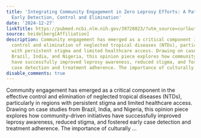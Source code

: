 ```yaml
---
title: 'Integrating Community Engagement in Zero Leprosy Efforts: A Pathway to Sustainable
  Early Detection, Control and Elimination'
date: '2024-12-27'
linkTitle: https://pubmed.ncbi.nlm.nih.gov/39728823/?utm_source=curl&utm_medium=rss&utm_campaign=pubmed-2&utm_content=1FakS-2QOkCT8HsMOQP1bCRQ4YzyumYOmxmF0moLsQ3dFB1E9V&fc=20220326224207&ff=20241228170645&v=2.18.0.post9+e462414
source: heidelberg[Affiliation]
description: Community engagement has emerged as a critical component in the effective
  control and elimination of neglected tropical diseases (NTDs), particularly in regions
  with persistent stigma and limited healthcare access. Drawing on case studies from
  Brazil, India, and Nigeria, this opinion piece explores how community-driven initiatives
  have successfully improved leprosy awareness, reduced stigma, and fostered early
  case detection and treatment adherence. The importance of culturally ...
disable_comments: true
---
```

Community engagement has emerged as a critical component in the effective control and elimination of neglected tropical diseases (NTDs), particularly in regions with persistent stigma and limited healthcare access. Drawing on case studies from Brazil, India, and Nigeria, this opinion piece explores how community-driven initiatives have successfully improved leprosy awareness, reduced stigma, and fostered early case detection and treatment adherence. The importance of culturally ...